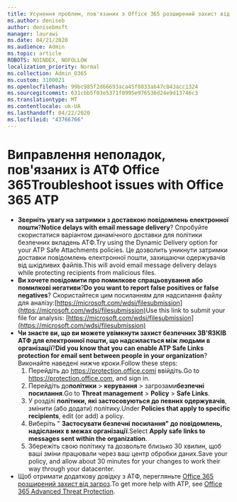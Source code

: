 ```yaml
---
title: Усунення проблем, пов'язаних з Office 365 розширений захист від загроз (АТФ)
ms.author: deniseb
author: denisebmsft
manager: laurawi
ms.date: 04/21/2020
ms.audience: Admin
ms.topic: article
ROBOTS: NOINDEX, NOFOLLOW
localization_priority: Normal
ms.collection: Admin_O365
ms.custom: 3100021
ms.openlocfilehash: 99bc985f2d66693aca45f0833ab47c043acc1324
ms.sourcegitcommit: 631cbb5f03e5371f0995e976536d24e9d13746c3
ms.translationtype: MT
ms.contentlocale: uk-UA
ms.lasthandoff: 04/22/2020
ms.locfileid: "43766766"
---
```

# <a name="troubleshoot-issues-with-office-365-atp"></a><span data-ttu-id="93d16-102">Виправлення неполадок, пов'язаних із АТФ Office 365</span><span class="sxs-lookup"><span data-stu-id="93d16-102">Troubleshoot issues with Office 365 ATP</span></span>

- <span data-ttu-id="93d16-103">**Зверніть увагу на затримки з доставкою повідомлень електронної пошти**?</span><span class="sxs-lookup"><span data-stu-id="93d16-103">**Notice delays with email message delivery**?</span></span> <span data-ttu-id="93d16-104">Спробуйте скористатися варіантом динамічного доставки для політики безпечних вкладень АТФ.</span><span class="sxs-lookup"><span data-stu-id="93d16-104">Try using the Dynamic Delivery option for your ATP Safe Attachments policies.</span></span> <span data-ttu-id="93d16-105">Це дозволить уникнути затримки доставки повідомлень електронної пошти, захищаючи одержувачів від шкідливих файлів.</span><span class="sxs-lookup"><span data-stu-id="93d16-105">This will avoid email message delivery delays while protecting recipients from malicious files.</span></span>
- <span data-ttu-id="93d16-106">**Ви хочете повідомити про помилкове спрацьовування або помилкові негативи**?</span><span class="sxs-lookup"><span data-stu-id="93d16-106">**Do you want to report false positives or false negatives**?</span></span> <span data-ttu-id="93d16-107">Скористайтеся цим посиланням для надсилання файлу для аналізу:[https://microsoft.com/wdsi/filesubmission](https://microsoft.com/wdsi/filesubmission)</span><span class="sxs-lookup"><span data-stu-id="93d16-107">Use this link to submit your file for analysis: [https://microsoft.com/wdsi/filesubmission](https://microsoft.com/wdsi/filesubmission)</span></span>
- <span data-ttu-id="93d16-108">**Чи знаєте ви, що ви можете увімкнути захист безпечних ЗВ'ЯЗКІВ АТФ для електронної пошти, що надсилається між людьми в організації**?</span><span class="sxs-lookup"><span data-stu-id="93d16-108">**Did you know that you can enable ATP Safe Links protection for email sent between people in your organization**?</span></span> <span data-ttu-id="93d16-109">Виконайте наведені нижче кроки.</span><span class="sxs-lookup"><span data-stu-id="93d16-109">Follow these steps:</span></span>
    1. <span data-ttu-id="93d16-110">Перейдіть до https://protection.office.comі ввійдіть.</span><span class="sxs-lookup"><span data-stu-id="93d16-110">Go to https://protection.office.com, and sign in.</span></span>
    2. <span data-ttu-id="93d16-111">Перейдіть до**політики** >  **керування** > загрозами**безпечні посилання**.</span><span class="sxs-lookup"><span data-stu-id="93d16-111">Go to **Threat management** > **Policy** > **Safe Links**.</span></span>
    3. <span data-ttu-id="93d16-112">У розділі **політики, які застосовуються до певних одержувачів**, змінити (або додати) політику.</span><span class="sxs-lookup"><span data-stu-id="93d16-112">Under **Policies that apply to specific recipients**, edit (or add) a policy.</span></span>
    4. <span data-ttu-id="93d16-113">Виберіть " **Застосувати безпечні посилання" до повідомлень, надісланих в межах організації**.</span><span class="sxs-lookup"><span data-stu-id="93d16-113">Select **Apply safe links to messages sent within the organization**.</span></span>
    5. <span data-ttu-id="93d16-114">Збережіть свою політику та дозвольте близько 30 хвилин, щоб ваші зміни працювали через ваш центр обробки даних.</span><span class="sxs-lookup"><span data-stu-id="93d16-114">Save your policy, and allow about 30 minutes for your changes to work their way through your datacenter.</span></span>
- <span data-ttu-id="93d16-115">Щоб отримати додаткову довідку з АТФ, перегляньте [Office 365 розширений захист від загроз](https://docs.microsoft.com/office365/securitycompliance/office-365-atp).</span><span class="sxs-lookup"><span data-stu-id="93d16-115">To get more help with ATP, see [Office 365 Advanced Threat Protection](https://docs.microsoft.com/office365/securitycompliance/office-365-atp).</span></span>